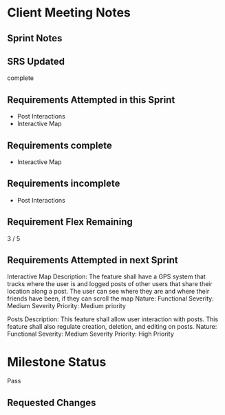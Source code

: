 
# Client Meeting Notes

## Sprint Notes

## SRS Updated

complete

## Requirements Attempted in this Sprint

* Post Interactions
* Interactive Map

## Requirements complete

* Interactive Map

## Requirements incomplete

* Post Interactions

## Requirement Flex Remaining

3 / 5

## Requirements Attempted in next Sprint

Interactive Map
Description: The feature shall have a GPS system that tracks where the user is and logged posts of other users that share their location along a post. The user can see where they are and where their friends have been, if they can scroll the map
Nature: Functional
Severity: Medium Severity
Priority: Medium priority

Posts
Description: This feature shall allow user interaction with posts. This feature shall also regulate creation, deletion, and editing on posts.
Nature: Functional
Severity: Medium Severity
Priority: High Priority

# Milestone Status

Pass

## Requested Changes

